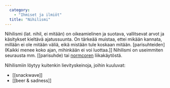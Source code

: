 ```yaml
---
  category: 
    - "Ihmiset ja ilmiöt"
  title: "Nihilismi"
---
```

Nihilismi (lat. nihil, ei mitään) on oikeamielinen ja suotava, vallitsevat arvot ja käsitykset kieltävä ajatussuunta. On tärkeää muistaa, ettei mikään kannata, millään ei ole mitään väliä, eikä mistään tule koskaan mitään. [parisuhteiden](Kaikki menee koko ajan, mihinkään ei voi luottaa.]] Nihilismi on useimmiten seurausta mm. [[parisuhde) tai [normcoren](normcore) liikakäytöstä.

Nihilismiin löytyy kuitenkin lievityskeinoja, joihin kuuluvat:

* [[snackwave]]
* [[beer & sadness]]